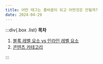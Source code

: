 ```yaml
---
title: 어떤 태그는 줄바꿈이 되고 어떤것은 안될까?
date: 2024-04-29
---
```


:::div{.box .list}
**목차**

1. [블록 레벨 요소 vs 인라인 레벨 요소](/html-css/chapter02/02-1)
2. [콘텐츠 카테고리](/html-css/chapter02/02-2)

:::
